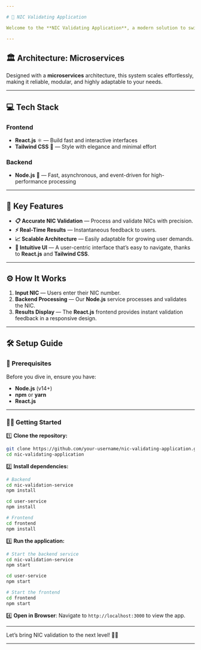 ```yaml
---

# 🌟 NIC Validating Application

Welcome to the **NIC Validating Application**, a modern solution to swiftly and accurately validate **National Identity Cards (NICs)**. Built with cutting-edge technology and a sleek user experience, this project ensures you can verify identities with ease.

---
```


## 🏛️ Architecture: Microservices
Designed with a **microservices** architecture, this system scales effortlessly, making it reliable, modular, and highly adaptable to your needs.

---

## 💻 Tech Stack
### **Frontend**
- **React.js** ⚛️ — Build fast and interactive interfaces
- **Tailwind CSS** 🎨 — Style with elegance and minimal effort

### **Backend**
- **Node.js** 🔧 — Fast, asynchronous, and event-driven for high-performance processing

---

## 🔑 Key Features

- **📋 Accurate NIC Validation** — Process and validate NICs with precision.
- **⚡ Real-Time Results** — Instantaneous feedback to users.
- **📈 Scalable Architecture** — Easily adaptable for growing user demands.
- **🎨 Intuitive UI** — A user-centric interface that’s easy to navigate, thanks to **React.js** and **Tailwind CSS**.

---

## ⚙️ How It Works

1. **Input NIC** — Users enter their NIC number.
2. **Backend Processing** — Our **Node.js** service processes and validates the NIC.
3. **Results Display** — The **React.js** frontend provides instant validation feedback in a responsive design.

---

## 🛠️ Setup Guide

### 🧰 Prerequisites

Before you dive in, ensure you have:
- **Node.js** (v14+)
- **npm** or **yarn**
- **React.js**

---

### 🏃‍♂️ Getting Started

1️⃣ **Clone the repository:**

```bash
git clone https://github.com/your-username/nic-validating-application.git
cd nic-validating-application
```

2️⃣ **Install dependencies:**

```bash
# Backend
cd nic-validation-service
npm install

cd user-service
npm install

# Frontend
cd frontend
npm install
```

3️⃣ **Run the application:**

```bash
# Start the backend service
cd nic-validation-service
npm start

cd user-service
npm start

# Start the frontend
cd frontend
npm start
```

4️⃣ **Open in Browser**:
Navigate to `http://localhost:3000` to view the app.

---

Let’s bring NIC validation to the next level! 💪✨

---
